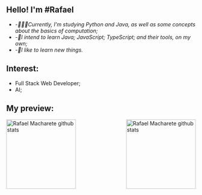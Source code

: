 
## Hello! I'm #Rafael

-  *-👨🏽‍💻Currently, I'm studying Python and Java, as well as some concepts about the basics of computation;*
-  *-🚀I intend to learn Java; JavaScript; TypeScript; and their tools, on my own;*
-  *-🌱I like to learn new things.*

## Interest:
- Full Stack Web Developer;
- AI;
  
## My preview:
<div>
    <img align="left" height="185px"
        src="https://streak-stats.demolab.com/?user=RafaelMacharete&theme=shadow_blue&show_icons=true"
        alt="Rafael Macharete github stats" />
    <img align="right" height="185px"
        src="http://github-readme-stats.vercel.app/api/top-langs/?username=RafaelMacharete&layout=compact&theme=shadow_blue"
        alt="Rafael Macharete github stats" />
</div>
